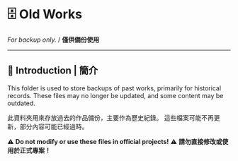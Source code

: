 # 🗄️ Old Works
_For backup only._ / **僅供備份使用**

---

## 🌟 Introduction | 簡介
This folder is used to store backups of past works, primarily for historical records.
These files may no longer be updated, and some content may be outdated.

此資料夾用來存放過去的作品備份，主要作為歷史紀錄。
這些檔案可能不再更新，部分內容可能已經過時。

⚠ **Do not modify or use these files in official projects!**
⚠ **請勿直接修改或使用於正式專案！**

